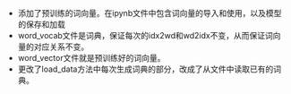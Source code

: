 - 添加了预训练的词向量。在ipynb文件中包含词向量的导入和使用，以及模型的保存和加载
- word_vocab文件是词典，保证每次的idx2wd和wd2idx不变，从而保证词向量的对应关系不变。
- word_vector文件就是预训练好的词向量。
- 更改了load_data方法中每次生成词典的部分，改成了从文件中读取已有的词典。
